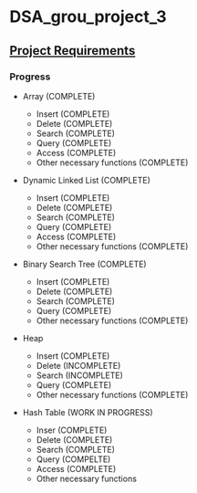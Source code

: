 # DSA_grou_project_3

## [Project Requirements](https://moodle.ms.sapientia.ro/pluginfile.php/20482/mod_resource/content/3/Projekt3.pdf)

### Progress
- Array (COMPLETE)
  - Insert (COMPLETE)
  - Delete (COMPLETE)
  - Search (COMPLETE)
  - Query (COMPLETE)
  - Access (COMPLETE)
  - Other necessary functions  (COMPLETE)

- Dynamic Linked List (COMPLETE)
  - Insert  (COMPLETE)
  - Delete (COMPLETE)
  - Search (COMPLETE)
  - Query (COMPLETE)
  - Access (COMPLETE)
  - Other necessary functions (COMPLETE)

- Binary Search Tree (COMPLETE)
  - Insert (COMPLETE)
  - Delete (COMPLETE)
  - Search (COMPLETE)
  - Query (COMPLETE)
  - Other necessary functions (COMPLETE)

- Heap 
  - Insert (COMPLETE)
  - Delete (INCOMPLETE)
  - Search (INCOMPLETE)
  - Query (COMPLETE)
  - Other necessary functions (COMPLETE)

- Hash Table (WORK IN PROGRESS)
  - Inser (COMPLETE) 
  - Delete (COMPLETE) 
  - Search (COMPLETE)
  - Query (COMPELTE)
  - Access (COMPLETE)
  - Other necessary functions
